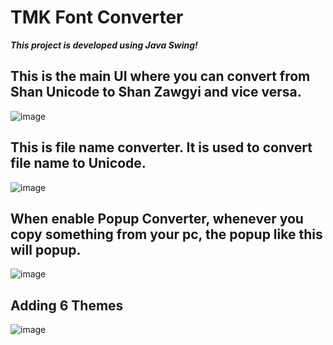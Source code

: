 # TMK Font Converter
***This project is developed using Java Swing!***



## This is the main UI where you can convert from Shan Unicode to Shan Zawgyi and vice versa.
![image](https://github.com/SaingHmineTun/TMKFontConverterGUI/assets/41017501/276eaa29-e70a-45cc-a48a-167728a5dc50)



## This is file name converter. It is used to convert file name to Unicode.

![image](https://github.com/SaingHmineTun/TMKFontConverterGUI/assets/41017501/c8443015-2373-4b0f-87e7-dffc3e7cb96b)




## When enable Popup Converter, whenever you copy something from your pc, the popup like this will popup.

![image](https://github.com/SaingHmineTun/TMKFontConverterGUI/assets/41017501/7e4660f9-c8dc-40e9-af9e-f951bcc75e4e)




## Adding 6 Themes 
![image](https://github.com/SaingHmineTun/TMKFontConverterGUI/assets/41017501/dac95ec1-6618-4b8f-8b75-cd919cf5069a)





